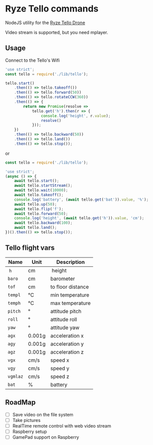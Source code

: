# Ryze Tello commands

NodeJS utility for the [Ryze Tello Drone](https://www.ryzerobotics.com/tello)

Video stream is supported, but you need mplayer.

## Usage

Connect to the Tello's Wifi

```javascript
'use strict';
const tello = require('./lib/tello');

tello.start()
    .then(() => tello.takeoff())
    .then(() => tello.forward(50))
    .then(() => tello.rotateCCW(360))
    .then(() => {
        return new Promise(resolve =>
            tello.get('h').then(r => {
                console.log('height', r.value);
                resolve()
            }));
    })
    .then(() => tello.backward(50))
    .then(() => tello.land())
    .then(() => tello.stop());
```    

or 

```javascript
const tello = require('./lib/tello');

'use strict';
(async () => {
    await tello.start();
    await tello.startStream();
    await tello.wait(10000);
    await tello.takeoff();
    console.log('battery', (await tello.get('bat')).value, '%');
    await tello.up(50);
    await tello.flip('f');
    await tello.forward(50);
    console.log('height', (await tello.get('h')).value, 'cm');
    await tello.backward(100);
    await tello.land();
})().then(() => tello.stop());
```

## Tello flight vars

| Name | Unit | Description |
| --- | --- | --- |
| `h` | cm | height |
| `baro` | cm | barometer |
| `tof` | cm | to floor distance |
| `templ` | °C | min temperature |
| `temph` | °C | max temperature |
| `pitch` | ° | attitude pitch |
| `roll` | ° | attitude roll |
| `yaw` | ° | attitude yaw |
| `agx` | 0.001g | acceleration x |
| `agy` | 0.001g | acceleration y |
| `agz` | 0.001g | acceleration z |
| `vgx` | cm/s | speed x |
| `vgy` | cm/s | speed y |
| `vgmlaz` | cm/s | speed z | 
| `bat` | % | battery |

## RoadMap

- [ ] Save video on the file system
- [ ] Take pictures
- [ ] RealTime remote control with web video stream
- [ ] Raspberry setup
- [ ] GamePad support on Raspberry

